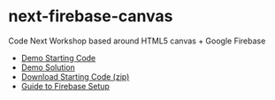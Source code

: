 # next-firebase-canvas

Code Next Workshop based around HTML5 canvas + Google Firebase

- [Demo Starting Code](https://mpaulweeks.github.io/next-firebase-canvas/next-firebase-canvas)
- [Demo Solution](https://mpaulweeks.github.io/next-firebase-canvas/solution/)
- [Download Starting Code (zip)](https://mpaulweeks.github.io/next-firebase-canvas/next-firebase-canvas.zip)
- [Guide to Firebase Setup](https://mpaulweeks.github.io/next-firebase-canvas/guide)
